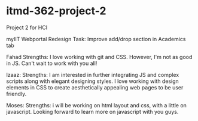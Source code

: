 # itmd-362-project-2
Project 2 for HCI

myIIT Webportal Redesign
Task: Improve add/drop section in Academics tab

Fahad 
Strengths: I love working with git and CSS. However, I'm not as good in JS. Can't wait to work with you all!

Izaaz:
Strengths: I am interested in further integrating JS and complex scripts along with elegant designing styles. I love working with design elements in CSS to create aesthetically appealing web pages to be user friendly. 

Moses:
Strengths: i will be working on html layout and css, with a little on javascript. Looking forward to learn more on javascript with you guys.
 